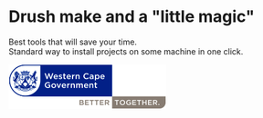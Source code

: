 
# Drush make and a "little magic"

Best tools that will save your time.<br>
Standard way to install projects on some machine in one click.<br>

<img src="/img/logo.png">